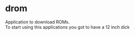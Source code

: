 # drom
Application to download ROMs.
<br/>To start using this applications you got to have a 12 inch dick
